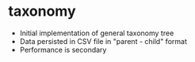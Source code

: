 # taxonomy

- Initial implementation of general taxonomy tree
- Data persisted in CSV file in "parent - child" format
- Performance is secondary
